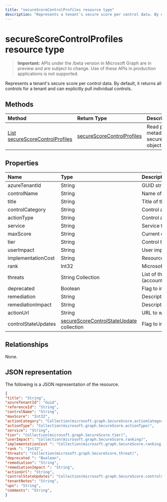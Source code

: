 ```yaml
---
title: "secureScoreControlProfiles resource type"
description: "Represents a tenant's secure score per control data. By default, it returns all controls for a tenant and can explicitly pull individual controls."
---
```


# secureScoreControlProfiles resource type

> **Important:** APIs under the /beta version in Microsoft Graph are in preview and are subject to change. Use of these APIs in production applications is not supported.

Represents a tenant's secure score per control data. By default, it returns all controls for a tenant and can explicitly pull individual controls.


## Methods

| Method   | Return Type|Description|
|:---------------|:--------|:----------|
|[List secureScoreControlProfiles](../api/securescorecontrolprofiles-list.md) | [secureScoreControlProfiles](securescorecontrolprofiles.md) |Read properties and metadata of a secureScoreControlProfiles object.|


## Properties

|Name |Type |Description |
|:--|:--|:--|
|	azureTenantId	|	String	|	GUID string for tenant ID.	|
|	controlName	|	String	|	Name of the control. |
|	title	|	String	|	Title of the control.	|
|	controlCategory	|	String	|	Control action category (Account, Data, Device, Apps, Infrastructure).	|
|	actionType	|	String	|	Control action type (Config, Review, Behavior).	|
|	service	|	String	|	Service that owns the control (Exchange, Sharepoint, Azure AD).	|
|	maxScore |	String	|	Current obtained max score on specified date.	|
|	tier |	String	|	Control tier (Core, Defense in Depth, Advanced.)	|
|	userImpact |	String	| User impact of implementing control (low, moderate, high).	|
|	implementationCost |	String	|	Resource cost of implemmentating control (low, moderate, high).	|
|	rank |	Int32	|	Microsoft's stack ranking of control.	|
|	threats |	String Collection	|	List of threats the control mitigates (accountBreach,dataDeletion,dataExfiltration,dataSpillage,elevationOfPrivilege,maliciousInsider,passwordCracking,phishingOrWhaling,spoofing).	|
|	deprecated |	Boolean	|	Flag to indicate if a control is depreciated.	|
|	remediation |	String	|	Description of what the control will help remediate. |
|	remediationImpact |	String	|	Description of the impact on users of the remediation. |
|	actionUrl |	String	|	URL to where the control can be actioned. |
|	controlStateUpdates |	[secureScoreControlStateUpdate](secureScoreControlStateUpdate.md)	collection |	Flag to indicate where the tenant has marked a control (ignore, thirdParty, reviewed) (supports [update](../api/securescorecontrolprofiles-update.md)). |

## Relationships

None.

## JSON representation

The following is a JSON representation of the resource.

<!-- {
  "blockType": "resource",
  "optionalProperties": [

  ],
  "@odata.type": "microsoft.graph.secureScores"
}-->

```json
{
"title": "String", 
"azureTenantId": "Guid", 
"referenceId": "String", 
"controlName": "String", 
"maxScore": "Int32",
"actionCategory": "Collection(microsoft.graph.SecureScore.actionCategory)",
"actionType": "Collection(microsoft.graph.SecureScore.actionType)",
"service": "String",
"tier": "Collection(microsoft.graph.SecureScore.tier)",
"userImpact": "Collection(microsoft.graph.SecureScore.ranking)",
"implementationCost ": "Collection(microsoft.graph.SecureScore.ranking)",
"rank ": "Int32",
"threats": "Collection(microsoft.graph.SecureScore.threat)",
"deprecated ": "Boolean",
"remediation": "String",
"remediationImpact ": "String",
"actionUrl": "String",
"controlStateUpdates": "Collection(microsoft.graph.SecureScore.controlStateUpdates)",
"tenantNotes": "String",
"upn": "String",
"comments": "String",
}


```


<!-- {
  "type": "#page.annotation",
  "description": "secureScoreControlProfiles resource",
  "keywords": "",
  "section": "documentation",
  "tocPath": ""
}-->
